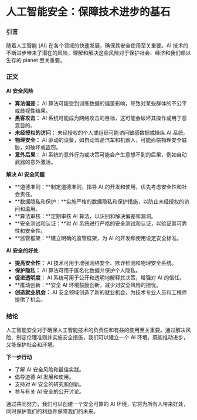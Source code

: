 # 人工智能安全：保障技术进步的基石

### 引言

随着人工智能 (AI) 在各个领域的快速发展，确保其安全使用至关重要。AI 技术的不断进步带来了潜在的风险，理解和解决这些风险对于保护社会、经济和我们赖以生存的 planet 至关重要。

### 正文

**AI 安全风险**

* **算法偏差：** AI 算法可能受到训练数据的偏差影响，导致对某些群体的不公平或歧视性结果。
* **黑客攻击：** AI 系统可能成为网络攻击的目标，这可能会破坏其操作或用于恶意目的。
* **未经授权的访问：** 未经授权的个人或组织可能访问敏感数据或操纵 AI 系统。
* **物理安全：** AI 驱动的设备，如自动驾驶汽车和机器人，可能面临物理安全威胁，如破坏或盗窃。
* **意外后果：** AI 系统的意外行为或决策可能会产生意想不到的后果，例如自动武器的意外激活。

**解决 AI 安全问题**

* **道德准则：**制定道德准则，指导 AI 的开发和使用，优先考虑安全性和社会责任。
* **数据隐私和保护：**实施严格的数据隐私和保护措施，以防止未经授权的访问和滥用。
* **算法审核：**定期审核 AI 算法，以识别和解决偏差和漏洞。
* **安全测试和认证：**对 AI 系统进行严格的安全测试和认证，以验证其可靠性和安全性。
* **监管框架：**建立明确的监管框架，为 AI 的开发和使用设定安全标准。

**AI 安全的好处**

* **提高安全性：** AI 技术可用于增强网络安全、欺诈检测和物理安全系统。
* **保护隐私：** AI 算法可用于匿名化数据并保护个人隐私。
* **促进透明度：** AI 系统可用于公开和透明地解释其决策，增强对 AI 的信任。
* **推动创新：**安全 AI 环境鼓励创新，减少对安全风险的担忧。
* **创造就业机会：** AI 安全领域创造了新的就业机会，为技术专业人员和工程师提供了机会。

### 结论

人工​​智能安全对于确保人工智能技术的负责任和有益的使用至关重要。通过解决风险、制定伦理准则并实施安全措施，我们可以建立一个 AI 环境，既能推动进步，又能保护社会和环境。

**下一步行动**

* 了解 AI 安全风险和最佳实践。
* 倡导道德 AI 发展和使用。
* 支持对 AI 安全的研究和创新。
* 参与有关 AI 安全的公开讨论。

通过共同努力，我们可以创建一个安全可靠的 AI 环境，它将为所有人带来好处，同时保护我们的利益并保障我们的未来。
